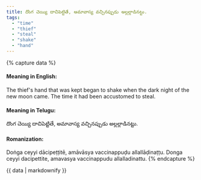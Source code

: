 ```yaml
---
title: దొంగ చెయ్యి దాచిపెట్టితే, అమావాస్య వచ్చినప్పుడు అల్లల్లాడినట్టు.
tags:
  - "time"
  - "thief"
  - "steal"
  - "shake"
  - "hand"
---
```


{% capture data %}
#### Meaning in English:
The thief's hand that was kept began to shake when the dark night of the new moon came.
The time it had been accustomed to steal.

#### Meaning in Telugu:
దొంగ చెయ్యి దాచిపెట్టితే, అమావాస్య వచ్చినప్పుడు అల్లల్లాడినట్టు.

#### Romanization:
Doṅga ceyyi dācipeṭṭitē, amāvāsya vaccinappuḍu allallāḍinaṭṭu.
Donga ceyyi dacipettite, amavasya vaccinappudu allalladinattu.
{% endcapture %}

{{ data | markdownify }}

